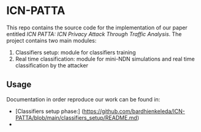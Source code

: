 # ICN-PATTA

This repo contains the source code for the implementation of our paper entitled *ICN PATTA: ICN Privacy Attack Through Traffic Analysis*.
The project contains two main modules:
1. Classifiers setup: module for classifiers training
2. Real time classification: module for mini-NDN simulations and real time classification by the attacker

## Usage
Documentation in order reproduce our work can be found in:
- [Classifiers setup phase:] (https://github.com/bardhienkeleda/ICN-PATTA/blob/main/classifiers_setup/README.md)
-

